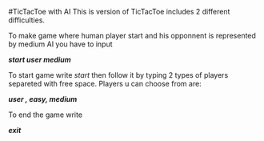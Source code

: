#TicTacToe with AI
This is version of TicTacToe includes 2 different difficulties.


To make game where human player start and his opponnent is represented by medium AI you have to input 

***start user medium***

To start game write *start* then follow it by typing 2 types of players separeted with free space.
Players u can choose from are:

***user , easy, medium***

To end the game write

***exit***
